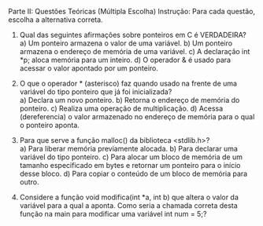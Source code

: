 Parte II: Questões Teóricas (Múltipla Escolha)
Instrução: Para cada questão, escolha a alternativa correta.

1. Qual das seguintes afirmações sobre ponteiros em C é VERDADEIRA?  
a) Um ponteiro armazena o valor de uma variável.
b) Um ponteiro armazena o endereço de memória de uma variável.
c) A declaração int *p; aloca memória para um inteiro.
d) O operador & é usado para acessar o valor apontado por um ponteiro.

2. O que o operador * (asterisco) faz quando usado na frente de uma variável do tipo ponteiro que já foi inicializada?  
a) Declara um novo ponteiro.
b) Retorna o endereço de memória do ponteiro.
c) Realiza uma operação de multiplicação.
d) Acessa (dereferencia) o valor armazenado no endereço de memória para o qual
o ponteiro aponta.

3. Para que serve a função malloc() da biblioteca <stdlib.h>?  
a) Para liberar memória previamente alocada.
b) Para declarar uma variável do tipo ponteiro.
c) Para alocar um bloco de memória de um tamanho especificado em bytes e
retornar um ponteiro para o início desse bloco.
d) Para copiar o conteúdo de um bloco de memória para outro.

4. Considere a função void modifica(int *a, int b) que altera o valor da variável para
a qual a aponta. Como seria a chamada correta desta função na main para
modificar uma variável int num = 5;?
